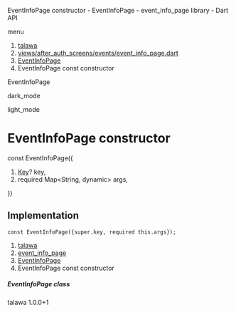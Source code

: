 




EventInfoPage constructor - EventInfoPage - event\_info\_page library - Dart API







menu

1. [talawa](../../index.html)
2. [views/after\_auth\_screens/events/event\_info\_page.dart](../../views_after_auth_screens_events_event_info_page/views_after_auth_screens_events_event_info_page-library.html)
3. [EventInfoPage](../../views_after_auth_screens_events_event_info_page/EventInfoPage-class.html)
4. EventInfoPage const constructor

EventInfoPage


dark\_mode

light\_mode




# EventInfoPage constructor


const
EventInfoPage({

1. [Key](https://api.flutter.dev/flutter/foundation/Key-class.html)? key,
2. required Map<String, dynamic> args,

})

## Implementation

```
const EventInfoPage({super.key, required this.args});
```

 


1. [talawa](../../index.html)
2. [event\_info\_page](../../views_after_auth_screens_events_event_info_page/views_after_auth_screens_events_event_info_page-library.html)
3. [EventInfoPage](../../views_after_auth_screens_events_event_info_page/EventInfoPage-class.html)
4. EventInfoPage const constructor

##### EventInfoPage class





talawa
1.0.0+1






